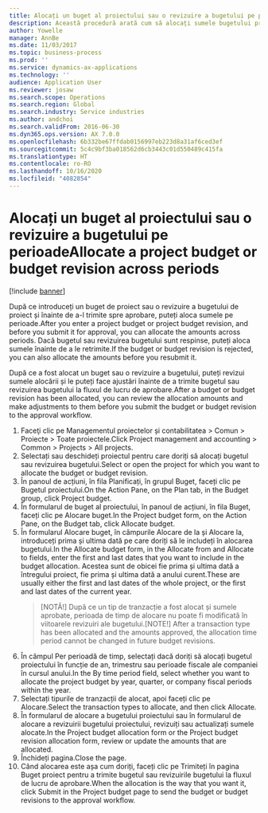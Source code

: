 ```yaml
---
title: Alocați un buget al proiectului sau o revizuire a bugetului pe perioade
description: Această procedură arată cum să alocați sumele bugetului proiectului pe perioade.
author: Yowelle
manager: AnnBe
ms.date: 11/03/2017
ms.topic: business-process
ms.prod: ''
ms.service: dynamics-ax-applications
ms.technology: ''
audience: Application User
ms.reviewer: josaw
ms.search.scope: Operations
ms.search.region: Global
ms.search.industry: Service industries
ms.author: andchoi
ms.search.validFrom: 2016-06-30
ms.dyn365.ops.version: AX 7.0.0
ms.openlocfilehash: 6b332be67ffdab0156997eb223d8a31af6ced3ef
ms.sourcegitcommit: 5c4c9bf3ba018562d6cb3443c01d550489c415fa
ms.translationtype: HT
ms.contentlocale: ro-RO
ms.lasthandoff: 10/16/2020
ms.locfileid: "4082854"
---
```

# <a name="allocate-a-project-budget-or-budget-revision-across-periods"></a><span data-ttu-id="61b46-103">Alocați un buget al proiectului sau o revizuire a bugetului pe perioade</span><span class="sxs-lookup"><span data-stu-id="61b46-103">Allocate a project budget or budget revision across periods</span></span>

[!include [banner](../../includes/banner.md)]

<span data-ttu-id="61b46-104">După ce introduceți un buget de proiect sau o revizuire a bugetului de proiect și înainte de a-l trimite spre aprobare, puteți aloca sumele pe perioade.</span><span class="sxs-lookup"><span data-stu-id="61b46-104">After you enter a project budget or project budget revision, and before you submit it for approval, you can allocate the amounts across periods.</span></span> <span data-ttu-id="61b46-105">Dacă bugetul sau revizuirea bugetului sunt respinse, puteți aloca sumele înainte de a le retrimite.</span><span class="sxs-lookup"><span data-stu-id="61b46-105">If the budget or budget revision is rejected, you can also allocate the amounts before you resubmit it.</span></span> 

<span data-ttu-id="61b46-106">După ce a fost alocat un buget sau o revizuire a bugetului, puteți revizui sumele alocării și le puteți face ajustări înainte de a trimite bugetul sau revizuirea bugetului la fluxul de lucru de aprobare.</span><span class="sxs-lookup"><span data-stu-id="61b46-106">After a budget or budget revision has been allocated, you can review the allocation amounts and make adjustments to them before you submit the budget or budget revision to the approval workflow.</span></span> 

1. <span data-ttu-id="61b46-107">Faceţi clic pe Managementul proiectelor și contabilitatea > Comun > Proiecte > Toate proiectele.</span><span class="sxs-lookup"><span data-stu-id="61b46-107">Click Project management and accounting > Common > Projects > All projects.</span></span> 
2. <span data-ttu-id="61b46-108">Selectați sau deschideți proiectul pentru care doriți să alocați bugetul sau revizuirea bugetului.</span><span class="sxs-lookup"><span data-stu-id="61b46-108">Select or open the project for which you want to allocate the budget or budget revision.</span></span> 
3. <span data-ttu-id="61b46-109">În panoul de acțiuni, în fila Planificați, în grupul Buget, faceți clic pe Bugetul proiectului.</span><span class="sxs-lookup"><span data-stu-id="61b46-109">On the Action Pane, on the Plan tab, in the Budget group, click Project budget.</span></span> 
4. <span data-ttu-id="61b46-110">În formularul de buget al proiectului, în panoul de acțiuni, în fila Buget, faceți clic pe Alocare buget.</span><span class="sxs-lookup"><span data-stu-id="61b46-110">In the Project budget form, on the Action Pane, on the Budget tab, click Allocate budget.</span></span> 
5. <span data-ttu-id="61b46-111">În formularul Alocare buget, în câmpurile Alocare de la și Alocare la, introduceți prima și ultima dată pe care doriți să le includeți în alocarea bugetului.</span><span class="sxs-lookup"><span data-stu-id="61b46-111">In the Allocate budget form, in the Allocate from and Allocate to fields, enter the first and last dates that you want to include in the budget allocation.</span></span> <span data-ttu-id="61b46-112">Acestea sunt de obicei fie prima și ultima dată a întregului proiect, fie prima și ultima dată a anului curent.</span><span class="sxs-lookup"><span data-stu-id="61b46-112">These are usually either the first and last dates of the whole project, or the first and last dates of the current year.</span></span>  
   > <span data-ttu-id="61b46-113">[NOTĂ!] După ce un tip de tranzacție a fost alocat și sumele aprobate, perioada de timp de alocare nu poate fi modificată în viitoarele revizuiri ale bugetului.</span><span class="sxs-lookup"><span data-stu-id="61b46-113">[NOTE!] After a transaction type has been allocated and the amounts approved, the allocation time period cannot be changed in future budget revisions.</span></span> 
6. <span data-ttu-id="61b46-114">În câmpul Per perioadă de timp, selectați dacă doriți să alocați bugetul proiectului în funcție de an, trimestru sau perioade fiscale ale companiei în cursul anului.</span><span class="sxs-lookup"><span data-stu-id="61b46-114">In the By time period field, select whether you want to allocate the project budget by year, quarter, or company fiscal periods within the year.</span></span>
7. <span data-ttu-id="61b46-115">Selectați tipurile de tranzacții de alocat, apoi faceți clic pe Alocare.</span><span class="sxs-lookup"><span data-stu-id="61b46-115">Select the transaction types to allocate, and then click Allocate.</span></span> 
8. <span data-ttu-id="61b46-116">În formularul de alocare a bugetului proiectului sau în formularul de alocare a revizuirii bugetului proiectului, revizuiți sau actualizați sumele alocate.</span><span class="sxs-lookup"><span data-stu-id="61b46-116">In the Project budget allocation form or the Project budget revision allocation form, review or update the amounts that are allocated.</span></span> 
9. <span data-ttu-id="61b46-117">Închideți pagina.</span><span class="sxs-lookup"><span data-stu-id="61b46-117">Close the page.</span></span>
10. <span data-ttu-id="61b46-118">Când alocarea este așa cum doriți, faceți clic pe Trimiteți în pagina Buget proiect pentru a trimite bugetul sau revizuirile bugetului la fluxul de lucru de aprobare.</span><span class="sxs-lookup"><span data-stu-id="61b46-118">When the allocation is the way that you want it, click Submit in the Project budget page to send the budget or budget revisions to the approval workflow.</span></span>  


